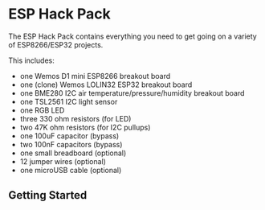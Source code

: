 # ESP Hack Pack

The ESP Hack Pack contains everything you need to get going on a variety of ESP8266/ESP32 projects.

This includes:
- one Wemos D1 mini ESP8266 breakout board
- one (clone) Wemos LOLIN32 ESP32 breakout board
- one BME280 I2C air temperature/pressure/humidity breakout board
- one TSL2561 I2C light sensor
- one RGB LED
- three 330 ohm resistors (for LED)
- two 47K ohm resistors (for I2C pullups)
- one 100uF capacitor (bypass)
- two 100nF capacitors (bypass)
- one small breadboard (optional)
- 12 jumper wires (optional)
- one microUSB cable (optional)

## Getting Started

